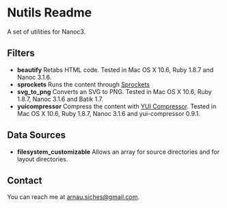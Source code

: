 # Nutils Readme

A set of utilities for Nanoc3.

## Filters

* **beautify** Retabs HTML code. Tested in Mac OS X 10.6, Ruby 1.8.7 and Nanoc 3.1.6.
* **sprockets** Runs the content through [Sprockets](http://getsprockets.org)
* **svg_to_png** Converts an SVG to PNG. Tested in Mac OS X 10.6, Ruby 1.8.7, Nanoc 3.1.6 and Batik 1.7.
* **yuicompressor** Compress the content with [YUI Compressor](http://developer.yahoo.com/yui/compressor/). Tested in Mac OS X 10.6, Ruby 1.8.7, Nanoc 3.1.6 and yui-compressor 0.9.1.

## Data Sources
* **filesystem_customizable** Allows an array for source directories and for layout directories.

## Contact
You can reach me at <arnau.siches@gmail.com>.
